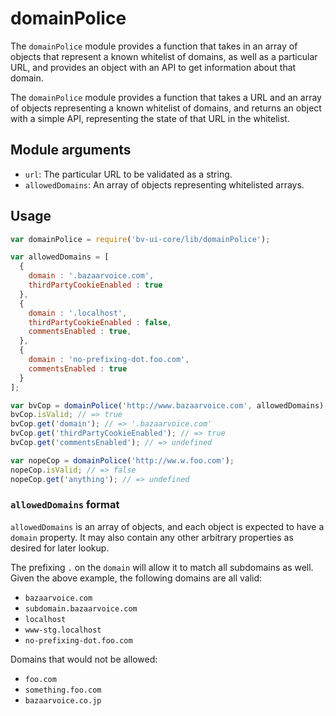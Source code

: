 # domainPolice

The `domainPolice` module provides a function that takes in an array of objects that represent a known whitelist of domains, as well as a particular URL, and provides an object with an API to get information about that domain.

The `domainPolice` module provides a function that takes a URL and an array of objects representing a known whitelist of domains, and returns an object with a simple API, representing the state of that URL in the whitelist.

## Module arguments

 - `url`: The particular URL to be validated as a string.
 - `allowedDomains`: An array of objects representing whitelisted arrays.

## Usage

```javascript
var domainPolice = require('bv-ui-core/lib/domainPolice');

var allowedDomains = [
  {
    domain : '.bazaarvoice.com',
    thirdPartyCookieEnabled : true
  },
  {
    domain : '.localhost',
    thirdPartyCookieEnabled : false,
    commentsEnabled : true,
  },
  {
    domain : 'no-prefixing-dot.foo.com',
    commentsEnabled : true
  }
];

var bvCop = domainPolice('http://www.bazaarvoice.com', allowedDomains);
bvCop.isValid; // => true
bvCop.get('domain'); // => '.bazaarvoice.com'
bvCop.get('thirdPartyCookieEnabled'); // => true
bvCop.get('commentsEnabled'); // => undefined

var nopeCop = domainPolice('http://ww.w.foo.com');
nopeCop.isValid; // => false
nopeCop.get('anything'); // => undefined
```

### `allowedDomains` format

`allowedDomains` is an array of objects, and each object is expected to have a `domain` property. It may also contain any other arbitrary properties as desired for later lookup.

The prefixing `.` on the `domain` will allow it to match all subdomains as well. Given the above example, the following domains are all valid:

- `bazaarvoice.com`
- `subdomain.bazaarvoice.com`
- `localhost`
- `www-stg.localhost`
- `no-prefixing-dot.foo.com`

Domains that would not be allowed:

- `foo.com`
- `something.foo.com`
- `bazaarvoice.co.jp`
